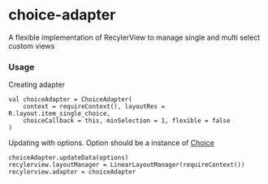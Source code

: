 # choice-adapter
A flexible implementation of RecylerView to manage single and multi select custom views

### Usage

Creating adapter
```
val choiceAdapter = ChoiceAdapter(
    context = requireContext(), layoutRes = R.layout.item_single_choice,
    choiceCallback = this, minSelection = 1, flexible = false
)
```

Updating with options. Option should be a instance of [Choice](https://github.com/abhishek-bharadwaj/choice-adapter/blob/master/choiceadapter/src/main/java/com/choiceadapter/Choice.kt)
```
choiceAdapter.updateData(options)
recylerview.layoutManager = LinearLayoutManager(requireContext())
recylerview.adapter = choiceAdapter
```